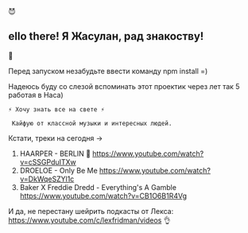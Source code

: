 😈<h2>ello there! Я Жасулан, рад знакоству!</h2> 👋

Перед запуском незабудьте ввести команду npm install =)


Надеюсь буду со слезой вспоминать этот проектик через лет так 5 работая в Наса)

    ⚡ Хочу знать все на свете ⚡

     Кайфую от классной музыки и интересных людей. 
     
Кстати, треки на сегодня -> 
1. HAARPER - BERLIN 🙉                              https://www.youtube.com/watch?v=cSSGPduITXw                      
2. DROELOE - Only Be Me                             https://www.youtube.com/watch?v=DkWqeSZYl1c
3. Baker X Freddie Dredd - Everything's A Gamble    https://www.youtube.com/watch?v=CB1O6B1R4Vg
                            
И да, не перестану шейрить подкасты от Лекса: https://www.youtube.com/c/lexfridman/videos 👌
